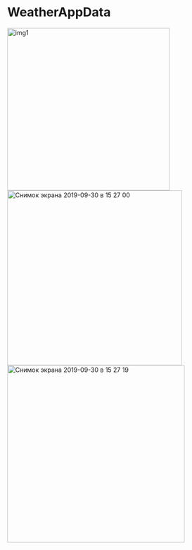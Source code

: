 # WeatherAppData

<img width="369" alt="img1" src="https://user-images.githubusercontent.com/24794589/65875501-76d95700-e398-11e9-8c0a-10a9841dbe90.png">
<img width="397" alt="Снимок экрана 2019-09-30 в 15 27 00" src="https://user-images.githubusercontent.com/24794589/65875728-ea7b6400-e398-11e9-9461-145c4b2c2a1a.png">
<img width="403" alt="Снимок экрана 2019-09-30 в 15 27 19" src="https://user-images.githubusercontent.com/24794589/65875760-fc5d0700-e398-11e9-8e5d-4882fc55b4c3.png">


